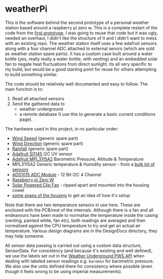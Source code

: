 # weatherPi
This is the software behind the second prototype of a personal weather station based around a raspberry pi zero w. This is a complete restart of the code from the [first prototype](https://github.com/dirtchild/rpi_projects/tree/master/weather.piZero). I was going to reuse that code but it was ugly, needed an overhaul, I didn't like the structure of it and I didn't want to mess with an existing repo. The weather station itself uses a few adafruit sensors along with a four channel ADC attached to external senors (which are sold as weather station spare parts). It has a custom case built around a water bottle (yes, really really a water bottle, with venting) and an embedded solar fan to negate heat fluctuations from direct sunlight. Its all very specific to my build, but would be a good starting point for reuse for others attempting to build something similar.


The code should be relatively well documented and easy to follow. The main funciton is to:

1. Read all attached sensors
1. Send the gathered data to
    * weather underground 
    * a remote database (I use this to generate a basic current conditions page). 

The hardware used in this project, in no particular order:

* [Wind Speed](https://www.amazon.co.uk/dp/B00FQGV78C/ref=pe_3187911_189395841_TE_3p_dp_2) (generic spare part)
* [Wind Direction](https://www.amazon.co.uk/dp/B00FQGV8RM/ref=pe_3187911_189395841_TE_3p_dp_1) (generic spare part)
* [Rainfall](https://www.amazon.co.uk/dp/B00QDMBXUA/ref=pe_3187911_189395841_TE_3p_dp_1) (generic spare part)
* [Adafruit SI1145](https://www.adafruit.com/product/1777) i2C UV sensor
* [Adafruit MPL3115A2](https://www.adafruit.com/product/1893) Barometric Pressure, Altitude & Temperature
* MPL3115A2 Generic temperature & Humidity sensor - from a [bulk lot of sensors](http://www.gearbest.com/kits/pp_447873.html)
* [ADS1015 ADC Module](https://www.adafruit.com/product/1083) - 12 Bit I2C 4 Channel
* [Raspberry pi Zero W](https://www.raspberrypi.org/products/raspberry-pi-zero-w/)
* [Solar Powered Clip Fan](https://images-na.ssl-images-amazon.com/images/I/51NwW1oJ6fL._SY355_.jpg) - ripped apart and mounted into the housing cowel
* [some snaps of the housing](http://imgur.com/a/hO6tJ) to get an idea of how it's setup

Note that there are two temperature sensors in use here. These are enclosed with the PCB/rest of the internals. Although there is a fan and all endeavours have been made to normalise the temperature inside the casing (venting, painted white, fan etc), both readings are averaged and then normalised against the CPU temperature to try and get an actual air temperature. Various design diagrams are in the DesignDocs directory, they may help someone.

All sensor data passing is carried out using a custom data structure, SensorData. For consistency (and because it's existing and well defined), we use the labels set out in the [Weather Underground PWS API](http://wiki.wunderground.com/index.php/PWS_-_Upload_Protocol) when dealing with labeled sensor readings e.g. `baromin` for barometric pressure. We also use the units defined there for consistency where possible (even though it feels wrong to be using imperial measurements).
